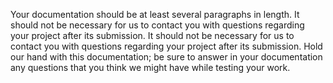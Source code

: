 Your documentation should be at least several paragraphs in length. It should not be necessary for us to contact you with questions regarding your project after its submission. It should not be necessary for us to contact you with questions regarding your project after its submission. Hold our hand with this documentation; be sure to answer in your documentation any questions that you think we might have while testing your work.


